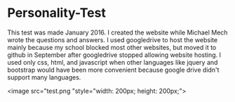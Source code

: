 # Personality-Test

This test was made January 2016. I created the website while Michael Mech wrote the questions and answers. 
I used googledrive to host the website mainly because my school blocked most other websites, but moved it to github in September after 
googledrive stopped allowing website hosting. I used only css, html, and javascript when other languages like jquery and bootstrap
would have been more convenient because google drive didn't support many languages.

<image src="test.png "style="width: 200px; height: 200px;">
